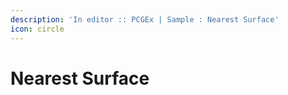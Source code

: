 ```yaml
---
description: 'In editor :: PCGEx | Sample : Nearest Surface'
icon: circle
---
```


# Nearest Surface

